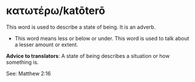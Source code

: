 # κατωτέρω/katōterō
This word is used to describe a state of being. It is an adverb.
* This word means less or below or under. This word is used to talk about a lesser amount or extent.

**Advice to translators**: A state of being describes a situation or how something is.

See: Matthew 2:16

